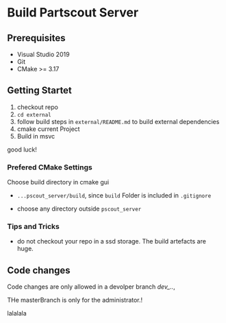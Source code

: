 # Build Partscout Server

## Prerequisites

- Visual Studio 2019 
- Git
- CMake >= 3.17

## Getting Startet

1. checkout repo 
2. ``cd external``
3. follow build steps in ``external/README.md`` to build external dependencies
4. cmake current Project
5. Build in msvc

good luck!

### Prefered CMake Settings

Choose build directory in cmake gui

- ``...pscout_server/build``, since ``build`` Folder is included in ``.gitignore`` 

- choose any directory outside ``pscout_server``


### Tips and Tricks

- do not checkout your repo in a ssd storage. The build artefacts are huge.

## Code changes

Code changes are only allowed in a devolper branch *dev_..*, 

THe masterBranch is only for the administrator.!

lalalala
